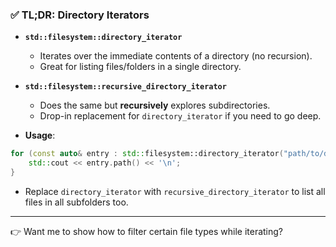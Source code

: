### ✅ TL;DR: Directory Iterators  

- **`std::filesystem::directory_iterator`**  
  - Iterates over the immediate contents of a directory (no recursion).  
  - Great for listing files/folders in a single directory.  

- **`std::filesystem::recursive_directory_iterator`**  
  - Does the same but **recursively** explores subdirectories.  
  - Drop-in replacement for `directory_iterator` if you need to go deep.  

- **Usage**:  
```cpp
for (const auto& entry : std::filesystem::directory_iterator("path/to/dir")) {
    std::cout << entry.path() << '\n';
}
```
- Replace `directory_iterator` with `recursive_directory_iterator` to list all files in all subfolders too.

---

👉 Want me to show how to filter certain file types while iterating?